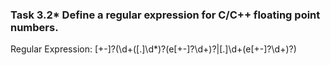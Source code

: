 ### Task 3.2* Define a regular expression for C/C++ floating point numbers.
	
Regular Expression: [+-]?(\d+([.]\d*)?(e[+-]?\d+)?|[.]\d+(e[+-]?\d+)?)
